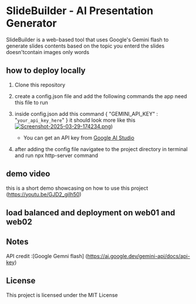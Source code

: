 
# SlideBuilder - AI Presentation Generator

SlideBuilder is a web-based tool that uses Google's Gemini flash to generate slides contents based on the topic you enterd the slides doesn'tcontain images only 
words

## how to deploy locally

1. Clone this repository
2. create a config.json file and add the following commands the app need this file to run
3. inside config.json add this command
   {
    "GEMINI_API_KEY" : "`your_api_key_here`"
}
it should look more like this
[![Screenshot-2025-03-29-174234.png](https://i.postimg.cc/5NnYYRZF/Screenshot-2025-03-29-174234.png)](https://postimg.cc/XpB7tQNV))
   - You can get an API key from [Google AI Studio](https://makersuite.google.com/app/apikey)
     
5. after adding the config file navigatee to the project directory in terminal and run npx http-server command


## demo video
this is a short demo showcasing on how to use this project 
(https://youtu.be/GJD2_gilh50)

## load balanced and deployment on web01 and web02



## Notes
API credit :[Google Gemni flash] (https://ai.google.dev/gemini-api/docs/api-key)
## License

This project is licensed under the MIT License
